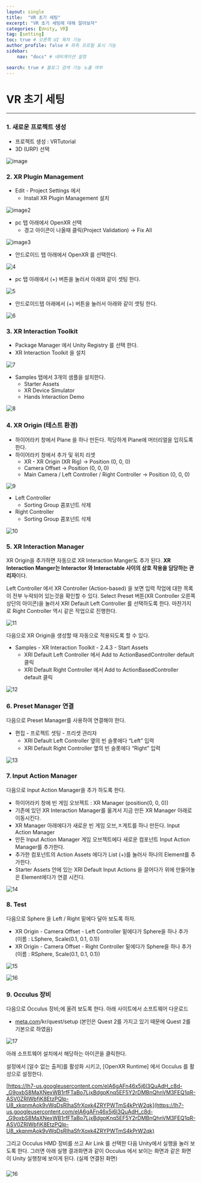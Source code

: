 ```yaml
---
layout: single
title:  "VR 초기 세팅"
excerpt: "VR 초기 세팅에 대해 알아보자"
categories: [Unity, VR]
tag: [setting]
toc: true # 오른쪽 UI 목차 기능
author_profile: false # 좌측 프로필 표시 기능
sidebar:
    nav: "docs" # 네비게이션 설정

search: true # 블로그 검색 기능 노출 여부
---
```






# VR 초기 세팅

---

### **1. 새로운 프로젝트 생성**

- 프로젝트 생성 : VRTutorial
- 3D (URP) 선택

![image](/images/2024-12-20-VRsetting/image.png)

### **2. XR Plugin Management**

- Edit - Project Settings 에서
  - Install XR Plugin Management 설치

![image2](/images\2024-12-20-VRsetting\image2.png)



- pc 탭 아래에서 OpenXR 선택
  - 경고 아이콘이 나올때 클릭(Project Validation) → Fix All

![image3](/images\2024-12-20-VRsetting\image3.png)





- 안드로이드 탭 아래에서 OpenXR 를 선택한다.

![4](/images\2024-12-20-VRsetting\4.png)



- pc 탭 아래에서 (+) 버튼을 눌러서 아래와 같이 셋팅 한다.

![5](/images\2024-12-20-VRsetting\5.png)



- 안드로이드탭 아래에서 (+) 버튼을 눌러서 아래와 같이 셋팅 한다.

![6](/images\2024-12-20-VRsetting\6.png)



### **3. XR Interaction Toolkit**

- Package Manager 에서 Unity Registry 를 선택 한다.
- XR Interaction Toolkit 을 설치

![7](/images\2024-12-20-VRsetting\7.png)



- Samples 탭에서 3개의 샘플을 설치한다.
  - Starter Assets
  - XR Device Simulator
  - Hands Interaction Demo

![8](/images\2024-12-20-VRsetting\8.png)



### **4. XR Origin (테스트 환경)**

- 하이어라키 창에서 Plane 을 하나 만든다. 적당하게 Plane에 머터리얼을 입히도록 한다.
- 하이어라키 창에서 추가 및 위치 리셋
  - XR - XR Origin (XR Rig) → Position (0, 0, 0)
  - Camera Offset → Position (0, 0, 0)
  - Main Camera / Left Controller / Right Controller → Position (0, 0, 0)

![9](/images\2024-12-20-VRsetting\9.png)



- Left Controller
  - Sorting Group 콤포넌트 삭제
- Right Controller
  - Sorting Group 콤포넌트 삭제

![10](/images\2024-12-20-VRsetting\10.png)



### **5. XR Interaction Manager**

XR Origin을 추가하면 자동으로 XR Interaction Manger도 추가 된다. **XR Interaction Manger는 Interactor 와 Interactable 사이의 상호 작용을 담당하는 관리자**이다.

Left Controller 에서 XR Controller (Action-based) 을 보면 입력 작업에 대한 목록이 전부 누락되어 있는것을 확인할 수 있다. Select Preset 버튼(XR Controller 오른쪽 상단의 아이콘)을 눌러서 XRI Default Left Controller 를 선택하도록 한다. 마찬가지로 Right Controller 역시 같은 작업으로 진행한다.

![11](/images\2024-12-20-VRsetting\11.png)





다음으로 XR Origin을 생성할 때 자동으로 적용되도록 할 수 있다.

- Samples - XR Interaction Toolkit - 2.4.3 - Start Assets
  - XRI Default Left Controller 에서 Add to ActionBasedController default 클릭
  - XRI Default Right Controller 에서 Add to ActionBasedController default 클릭



![12](/images\2024-12-20-VRsetting\12.png)



### **6. Preset Manager 연결**

다음으로 Preset Manager를 사용하여 연결해야 한다.

- 편집 - 프로젝트 셋팅 - 프리셋 관리자
  - XRI Default Left Controller 옆의 빈 슬롯에다 “Left” 입력
  - XRI Default Right Controller 옆의 빈 슬롯에다 “Right” 입력

![13](/images\2024-12-20-VRsetting\13.png)



### **7. Input Action Manager**

다음으로 Input Action Manager을 추가 하도록 한다.

- 하이어라키 창에 빈 게임 오브젝트 : XR Manager (position(0, 0, 0))
- 기존에 있던 XR Interaction Manager를 옮겨서 지금 만든 XR Manager 아래로 이동시킨다.
- XR Manager 아래에다가 새로운 빈 게임 오브,ㅈ게트를 하나 만든다. Input Action Manager
- 만든 Input Action Manager 게임 오브젝트에다 새로운 컴포넌트 Input Action Manager를 추가한다.
- 추가한 컴포넌트의 Action Assets 에다가 List (+)를 눌러사 하나의 Element를 추가한다.
- Starter Assets 안에 있는 XRI Default Input Actions 을 끌어다가 위에 만들어놓은 Element에다가 연결 시킨다.



![14](/images\2024-12-20-VRsetting\14.png)





### **8. Test**

다음으로 Sphere 을 Left / Right 밑에다 달아 보도록 하자.

- XR Origin - Camera Offset - Left Controller 밑에다가 Sphere을 하나 추가 (이름 : LSphere, Scale(0.1, 0.1, 0.1))
- XR Origin - Camera Offset - Right Controller 밑에다가 Sphere을 하나 추가 (이름 : RSphere, Scale(0.1, 0.1, 0.1))

![15](/images\2024-12-20-VRsetting\15.png)



![16](/images\2024-12-20-VRsetting\16.png)



### **9. Occulus 장비**

다음으로 Occulus 장비;에 올려 보도록 한다. 아래 사이트에서 소프트웨어 다운로드

- [meta.com](http://meta.com/)/kr/quest/setup (본인은 Quest 2를 가지고 있기 때문에 Quest 2를 기본으로 하였음)

![17](/images\2024-12-20-VRsetting\17.png)



아래 소프트웨어 설치에서 해당하는 아이콘을 클릭한다.

설정에서 [알수 없는 출저]를 활성화 시키고, [OpenXR Runtime] 에서 Occulus 를 활성으로 설정한다.

[https://lh7-us.googleusercontent.com/eIA6gAFn46x5j6l3QuAdH_c8d-_G9oxbS8MaXNexWB1rfFTaBo7LjxBdgpKnq5EF5Y2rDMBnQhnVM3FEQ1qR-ASV0ZRIWbfjK8EtzPQlp-U8_xkqnmAok9vWqDsRlhaSfrXoxk4ZRYPWTmS4kPrW2qk](https://lh7-us.googleusercontent.com/eIA6gAFn46x5j6l3QuAdH_c8d-_G9oxbS8MaXNexWB1rfFTaBo7LjxBdgpKnq5EF5Y2rDMBnQhnVM3FEQ1qR-ASV0ZRIWbfjK8EtzPQlp-U8_xkqnmAok9vWqDsRlhaSfrXoxk4ZRYPWTmS4kPrW2qk)

그리고 Occulus HMD 장비를 쓰고 Air Link 를 선택한 다음 Unity에서 실행을 눌러 보도록 한다. 그러면 아래 실행 결과화면과 같이 Occulus 에서 보이는 화면과 같은 화면이 Unity 실행창에 보이게 된다. (실제 연결된 화면)

### 

![16](/images\2024-12-20-VRsetting\16.png)

